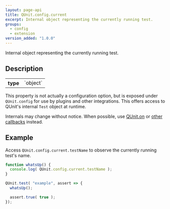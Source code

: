 ```yaml
---
layout: page-api
title: QUnit.config.current
excerpt: Internal object representing the currently running test.
groups:
  - config
  - extension
version_added: "1.0.0"
---
```


Internal object representing the currently running test.

## Description

<table>
<tr>
  <th>type</th>
  <td markdown="span">`object`</td>
</tr>
</table>

This property is not actually a configuration option, but is exposed under `QUnit.config` for use by plugins and other integrations. This offers access to QUnit's internal `Test` object at runtime.

Internals may change without notice. When possible, use [QUnit.on](../callbacks/QUnit.on.md) or [other callbacks](../callbacks/index.md) instead.

## Example

Access `QUnit.config.current.testName` to observe the currently running test's name.

```js
function whatsUp() {
  console.log( QUnit.config.current.testName );
}

QUnit.test( "example", assert => {
  whatsUp();

  assert.true( true );
});
```
